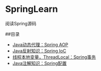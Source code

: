 # SpringLearn
阅读Spring源码

##目录

* [Java动态代理：Spring AOP](https://github.com/ningg/SpringLearn/wiki/Java%E5%8A%A8%E6%80%81%E4%BB%A3%E7%90%86%EF%BC%9ASpring-AOP)
* [Java反射知识：Spring IoC](https://github.com/ningg/SpringLearn/wiki/Java%E5%8F%8D%E5%B0%84%E7%9F%A5%E8%AF%86%EF%BC%9A-Spring-IoC)
* [线程本地变量，ThreadLocal：Spring事务](https://github.com/ningg/SpringLearn/wiki/%E7%BA%BF%E7%A8%8B%E6%9C%AC%E5%9C%B0%E5%8F%98%E9%87%8F%EF%BC%8CThreadLocal%EF%BC%9ASpring%E4%BA%8B%E5%8A%A1)
* [Java注解知识：Spring配置](https://github.com/ningg/SpringLearn/wiki/Java%E6%B3%A8%E8%A7%A3%E7%9F%A5%E8%AF%86%EF%BC%9ASpring%E9%85%8D%E7%BD%AE)